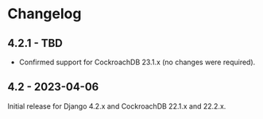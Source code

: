 # Changelog

## 4.2.1 - TBD

- Confirmed support for CockroachDB 23.1.x (no changes were required).

## 4.2 - 2023-04-06

Initial release for Django 4.2.x and CockroachDB 22.1.x and 22.2.x.

